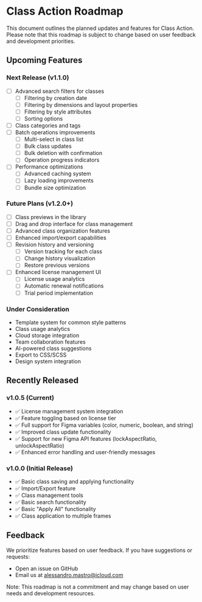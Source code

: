 # Class Action Roadmap

This document outlines the planned updates and features for Class Action. Please note that this roadmap is subject to change based on user feedback and development priorities.

## Upcoming Features

### Next Release (v1.1.0)

- [ ] Advanced search filters for classes
  - [ ] Filtering by creation date
  - [ ] Filtering by dimensions and layout properties
  - [ ] Filtering by style attributes
  - [ ] Sorting options
- [ ] Class categories and tags
- [ ] Batch operations improvements
  - [ ] Multi-select in class list
  - [ ] Bulk class updates
  - [ ] Bulk deletion with confirmation
  - [ ] Operation progress indicators
- [ ] Performance optimizations
  - [ ] Advanced caching system
  - [ ] Lazy loading improvements
  - [ ] Bundle size optimization

### Future Plans (v1.2.0+)

- [ ] Class previews in the library
- [ ] Drag and drop interface for class management
- [ ] Advanced class organization features
- [ ] Enhanced import/export capabilities
- [ ] Revision history and versioning
  - [ ] Version tracking for each class
  - [ ] Change history visualization
  - [ ] Restore previous versions
- [ ] Enhanced license management UI
  - [ ] License usage analytics
  - [ ] Automatic renewal notifications
  - [ ] Trial period implementation

### Under Consideration

- Template system for common style patterns
- Class usage analytics
- Cloud storage integration
- Team collaboration features
- AI-powered class suggestions
- Export to CSS/SCSS
- Design system integration

## Recently Released

### v1.0.5 (Current)

- ✅ License management system integration
- ✅ Feature toggling based on license tier
- ✅ Full support for Figma variables (color, numeric, boolean, and string)
- ✅ Improved class update functionality
- ✅ Support for new Figma API features (lockAspectRatio, unlockAspectRatio)
- ✅ Enhanced error handling and user-friendly messages

### v1.0.0 (Initial Release)

- ✅ Basic class saving and applying functionality
- ✅ Import/Export feature
- ✅ Class management tools
- ✅ Basic search functionality
- ✅ Basic "Apply All" functionality
- ✅ Class application to multiple frames

## Feedback

We prioritize features based on user feedback. If you have suggestions or requests:

- Open an issue on GitHub
- Email us at alessandro.mastro@icloud.com

Note: This roadmap is not a commitment and may change based on user needs and development resources.
